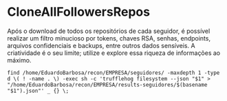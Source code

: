 # CloneAllFollowersRepos

Após o download de todos os repositórios de cada seguidor, é possível realizar um filtro minucioso por tokens, chaves RSA, senhas, endpoints, arquivos confidenciais e backups, entre outros dados sensíveis. A criatividade é o seu limite; utilize e explore essa riqueza de informações ao máximo.


```
find /home/EduardoBarbosa/recon/EMPRESA/seguidores/ -maxdepth 1 -type d \( ! -name . \) -exec sh -c 'trufflehog filesystem --json "$1" > "/home/EduardoBarbosa/recon/EMPRESA/results-seguidores/$(basename "$1").json"' _ {} \;
```
